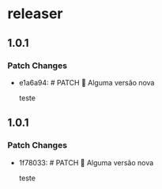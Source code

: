 # releaser

## 1.0.1

### Patch Changes

- e1a6a94: # PATCH 🎇 Alguma versão nova

  teste

## 1.0.1

### Patch Changes

- 1f78033: # PATCH 🎇 Alguma versão nova

  teste
